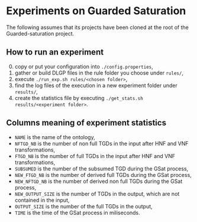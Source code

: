 # Experiments on Guarded Saturation

The following assumes that its projects have been cloned at the root of the Guarded-saturation project.

## How to run an experiment

0. copy or put your configuration into `./config.properties`,
1. gather or build DLGP files in the rule folder you choose under `rules/`,
2. execute `./run_exp.sh rules/<chosen folder>`,
3. find the log files of the execution in a new experiment folder under `results/`,
4. create the statistics file by executing `./get_stats.sh results/<experiment folder>`.

## Columns meaning of experiment statistics

- `NAME` is the name of the ontology,
- `NFTGD_NB` is the number of non full TGDs in the input after HNF and VNF
transformations,
- `FTGD_NB` is the number of full TGDs in the input after HNF and VNF
transformations,
- `SUBSUMED` is the number of the subsumed TGD during the GSat process,
- `NEW_FTGD_NB` is the number of derived full TGDs during the GSat process,
- `NEW_NFTGD_NB` is the number of derived non full TGDs during the GSat
process,
- `NEW_OUTPUT_SIZE` is the number of TGDs in the output, which are not
contained in the input,
- `OUTPUT_SIZE` is the number of the full TGDs in the output,
- `TIME` is the time of the GSat process in miliseconds.
